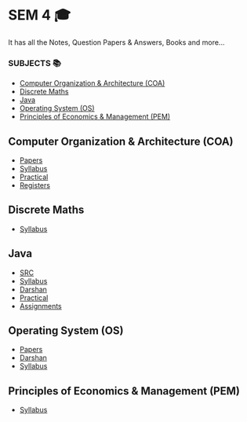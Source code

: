 # SEM 4 🎓
It has all the Notes, Question Papers & Answers, Books and more...

### SUBJECTS 📚
- [Computer Organization & Architecture (COA)](#computer-organization--architecture-coa)
- [Discrete Maths](#discrete-maths)
- [Java](#java)
- [Operating System (OS)](#operating-system-os)
- [Principles of Economics & Management (PEM)](#principles-of-economics--management-pem)

## Computer Organization & Architecture (COA)
- [Papers](https://github.com/vishwasracharya/Vishwas-BE-IT/tree/main/SEM-4/COA/GTU%20PAPERS)
- [Syllabus](https://github.com/vishwasracharya/Vishwas-BE-IT/blob/main/SEM-4/COA/3140707%20COA.pdf)
- [Practical](https://github.com/vishwasracharya/Vishwas-BE-IT/tree/main/SEM-4/COA/COA%20Practical)
- [Registers](https://github.com/vishwasracharya/Vishwas-BE-IT/tree/main/SEM-4/COA/registers)

## Discrete Maths
- [Syllabus](https://github.com/vishwasracharya/Vishwas-BE-IT/blob/main/SEM-4/Discrete%20Maths/3140708%20(Discrete%20Maths).pdf)

## Java
- [SRC](https://github.com/vishwasracharya/Vishwas-BE-IT/tree/main/SEM-4/Java/src/src)
- [Syllabus](https://github.com/vishwasracharya/Vishwas-BE-IT/blob/main/SEM-4/Java/3140705%20OOP-I.pdf)
- [Darshan](https://github.com/vishwasracharya/Vishwas-BE-IT/tree/main/SEM-4/Java/Darshan)
- [Practical](https://github.com/vishwasracharya/Vishwas-BE-IT/tree/main/SEM-4/Java/Practical)
- [Assignments](https://github.com/vishwasracharya/Vishwas-BE-IT/tree/main/SEM-4/Java/Assignments)

## Operating System (OS)
- [Papers](https://github.com/vishwasracharya/Vishwas-BE-IT/tree/main/SEM-4/OS/GTU%20PAPERS)
- [Darshan](https://github.com/vishwasracharya/Vishwas-BE-IT/tree/main/SEM-4/OS/Darshan%20Material)
- [Syllabus](https://github.com/vishwasracharya/Vishwas-BE-IT/blob/main/SEM-4/OS/3141601%20OS.pdf)

## Principles of Economics & Management (PEM)
- [Syllabus](https://github.com/vishwasracharya/Vishwas-BE-IT/blob/main/SEM-4/PEM/3140709%20(Economics%20%26%20Management).pdf)
